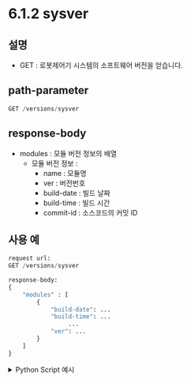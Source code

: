 ﻿# 6.1.2 sysver

## 설명

- GET : 로봇제어기 시스템의 소프트웨어 버전을 얻습니다.

## path-parameter

```python
GET /versions/sysver
```

## response-body

- modules : 모듈 버전 정보의 배열
  - 모듈 버전 정보 :
    - name : 모듈명
    - ver : 버전번호
    - build-date : 빌드 날짜
    - build-time : 빌드 시간
    - commit-id : 소스코드의 커밋 ID

## 사용 예

```python
request url:
GET /versions/sysver

response-body:
{
    "modules" : [
        {
            "build-date": ...
            "build-time": ...
                 ...
            "ver": ...
        }
    ] 
}
```

<details><summary>Python Script 예시</summary>

```python
import requests

def get_sysver() -> dict:
	base_url        = 'http://192.168.1.150:8888'
	path_parameter  = '/versions/sysver'
	response = requests.get(url = base_url + path_parameter)

	return response.json()

print(get_sysver())
```
```sh
$python test.py
{'modules': [{'build-date': 'Jan 00 2000', 'build-time': '00:00:00' ...
```

</details>